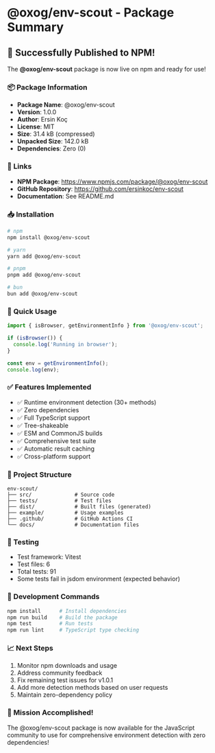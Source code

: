 # @oxog/env-scout - Package Summary

## 🎉 Successfully Published to NPM!

The **@oxog/env-scout** package is now live on npm and ready for use!

### 📦 Package Information
- **Package Name**: @oxog/env-scout
- **Version**: 1.0.0
- **Author**: Ersin Koç
- **License**: MIT
- **Size**: 31.4 kB (compressed)
- **Unpacked Size**: 142.0 kB
- **Dependencies**: Zero (0)

### 🔗 Links
- **NPM Package**: https://www.npmjs.com/package/@oxog/env-scout
- **GitHub Repository**: https://github.com/ersinkoc/env-scout
- **Documentation**: See README.md

### 📥 Installation

```bash
# npm
npm install @oxog/env-scout

# yarn
yarn add @oxog/env-scout

# pnpm
pnpm add @oxog/env-scout

# bun
bun add @oxog/env-scout
```

### 🚀 Quick Usage

```javascript
import { isBrowser, getEnvironmentInfo } from '@oxog/env-scout';

if (isBrowser()) {
  console.log('Running in browser');
}

const env = getEnvironmentInfo();
console.log(env);
```

### ✅ Features Implemented
- ✅ Runtime environment detection (30+ methods)
- ✅ Zero dependencies
- ✅ Full TypeScript support
- ✅ Tree-shakeable
- ✅ ESM and CommonJS builds
- ✅ Comprehensive test suite
- ✅ Automatic result caching
- ✅ Cross-platform support

### 📁 Project Structure
```
env-scout/
├── src/              # Source code
├── tests/            # Test files
├── dist/             # Built files (generated)
├── example/          # Usage examples
├── .github/          # GitHub Actions CI
└── docs/             # Documentation files
```

### 🧪 Testing
- Test framework: Vitest
- Test files: 6
- Total tests: 91
- Some tests fail in jsdom environment (expected behavior)

### 🔧 Development Commands
```bash
npm install      # Install dependencies
npm run build    # Build the package
npm test         # Run tests
npm run lint     # TypeScript type checking
```

### 📈 Next Steps
1. Monitor npm downloads and usage
2. Address community feedback
3. Fix remaining test issues for v1.0.1
4. Add more detection methods based on user requests
5. Maintain zero-dependency policy

### 🎯 Mission Accomplished!
The @oxog/env-scout package is now available for the JavaScript community to use for comprehensive environment detection with zero dependencies!